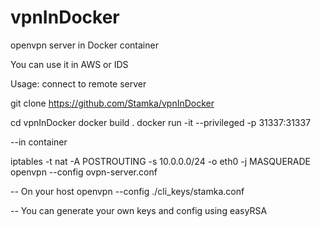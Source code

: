 # vpnInDocker
openvpn server in Docker container

You can use it in AWS or IDS


Usage:
connect to remote server

git clone https://github.com/Stamka/vpnInDocker

cd vpnInDocker
docker build .
docker run -it --privileged -p 31337:31337 <docker id from prev step>

--in container

iptables -t nat -A POSTROUTING -s 10.0.0.0/24 -o eth0 -j MASQUERADE
openvpn --config ovpn-server.conf


-- On your host 
openvpn --config ./cli_keys/stamka.conf


-- You can generate your own keys and config using easyRSA
